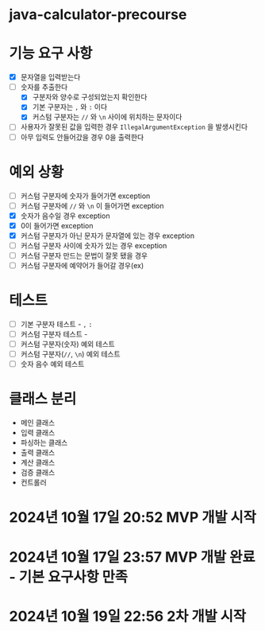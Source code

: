 # java-calculator-precourse

# 기능 요구 사항
- [X] 문자열을 입력받는다
- [ ] 숫자를 추출한다
    - [X] 구분자와 양수로 구성되었는지 확인한다
    - [X] 기본 구분자는 `,` 와 `:` 이다
    - [X] 커스텀 구분자는 `//` 와 `\n` 사이에 위치하는 문자이다
- [ ] 사용자가 잘못된 값을 입력한 경우 `IllegalArgumentException` 을 발생시킨다
- [ ] 아무 입력도 안들어갔을 경우 0을 출력한다

# 예외 상황
- [ ] 커스텀 구분자에 숫자가 들어가면 exception
- [ ] 커스텀 구분자에 `//` 와 `\n` 이 들어가면 exception
- [x] 숫자가 음수일 경우 exception
- [x] 0이 들어가면 exception
- [x] 커스텀 구분자가 아닌 문자가 문자열에 있는 경우 exception
- [ ] 커스텀 구분자 사이에 숫자가 있는 경우 exception
- [ ] 커스텀 구분자 만드는 문법이 잘못 됐을 경우
- [ ] 커스텀 구분자에 예약어가 들어갈 경우(ex)

# 테스트
- [ ] 기본 구분자 테스트 - `,` `:`
- [ ] 커스텀 구분자 테스트 -
- [ ] 커스텀 구분자(숫자) 예외 테스트
- [ ] 커스텀 구분자(`//`, `\n`) 예외 테스트
- [ ] 숫자 음수 예외 테스트

# 클래스 분리
- 메인 클래스
- 입력 클래스
- 파싱하는 클래스
- 출력 클래스
- 계산 클래스
- 검증 클래스
- 컨트롤러

# 2024년 10월 17일 20:52 MVP 개발 시작
# 2024년 10월 17일 23:57 MVP 개발 완료 - 기본 요구사항 만족 

# 2024년 10월 19일 22:56 2차 개발 시작
